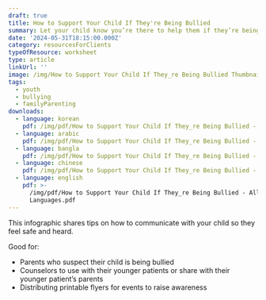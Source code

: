 ```yaml
---
draft: true
title: How to Support Your Child If They're Being Bullied
summary: Let your child know you’re there to help them if they’re being bullied.
date: '2024-05-31T18:15:00.000Z'
category: resourcesForClients
typeOfResource: worksheet
type: article
linkUrl: ''
image: /img/How to Support Your Child If They_re Being Bullied Thumbnail.png
tags:
  - youth
  - bullying
  - familyParenting
downloads:
  - language: korean
    pdf: /img/pdf/How to Support Your Child If They_re Being Bullied - Korean.pdf
  - language: arabic
    pdf: /img/pdf/How to Support Your Child If They_re Being Bullied - Arabic.pdf
  - language: bangla
    pdf: /img/pdf/How to Support Your Child If They_re Being Bullied - Bangla.pdf
  - language: chinese
    pdf: /img/pdf/How to Support Your Child If They_re Being Bullied - Chinese.pdf
  - language: english
    pdf: >-
      /img/pdf/How to Support Your Child If They_re Being Bullied - All
      Languages.pdf
---
```



This infographic shares tips on how to communicate with your child so they feel safe and heard.

Good for:

* Parents who suspect their child is being bullied
* Counselors to use with their younger patients or share with their younger patient’s parents
* Distributing printable flyers for events to raise awareness
